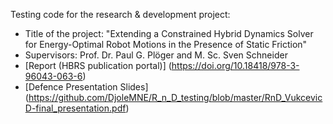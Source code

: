 Testing code for the research & development project: 
- Title of the project: "Extending a Constrained Hybrid Dynamics Solver for Energy-Optimal Robot Motions in the Presence of Static Friction"
- Supervisors: Prof. Dr. Paul G. Plöger and M. Sc. Sven Schneider
- [Report (HBRS publication portal)] (https://doi.org/10.18418/978-3-96043-063-6)
- [Defence Presentation Slides] (https://github.com/DjoleMNE/R_n_D_testing/blob/master/RnD_VukcevicD-final_presentation.pdf)
